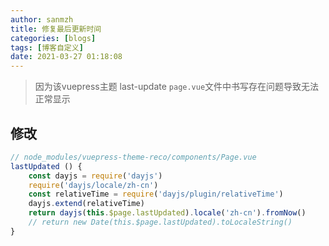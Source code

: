 ```yaml
---
author: sanmzh
title: 修复最后更新时间
categories: [blogs]
tags: [博客自定义]
date: 2021-03-27 01:18:08
---
```


<Boxx changeTime="30000"/>

> 因为该vuepress主题 last-update `page.vue`文件中书写存在问题导致无法正常显示

## 修改
```js
// node_modules/vuepress-theme-reco/components/Page.vue
lastUpdated () {
    const dayjs = require('dayjs')
    require('dayjs/locale/zh-cn')
    const relativeTime = require('dayjs/plugin/relativeTime')
    dayjs.extend(relativeTime)
    return dayjs(this.$page.lastUpdated).locale('zh-cn').fromNow()
    // return new Date(this.$page.lastUpdated).toLocaleString()
}
```